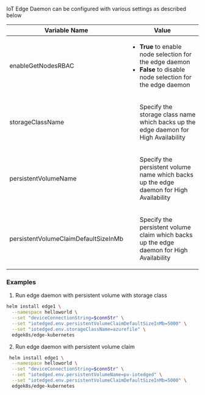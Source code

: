 IoT Edge Daemon can be configured with various settings as described below

| Variable Name                        | Value                                                                                                                                     |
|--------------------------------------|-------------------------------------------------------------------------------------------------------------------------------------------|
| enableGetNodesRBAC                   | <ul><li>**True** to enable node selection for the edge daemon</li> <li>**False** to disable node selection for the edge daemon </li></ul> |
| storageClassName                     | <ul>Specify the storage class name which backs up the edge daemon for High Availability </ul>                                             |
| persistentVolumeName                 | <ul>Specify the persistent volume name which backs up the edge daemon for High Availability </ul>                                         |
| persistentVolumeClaimDefaultSizeInMb | <ul>Specify the persistent volume claim which backs up the edge daemon for High Availability </ul>                                        |

### Examples 
1.  Run edge daemon with persistent volume with storage class


```bash
helm install edge1 \
  --namespace helloworld \
  --set "deviceConnectionString=$connStr" \
  --set "iotedged.env.persistentVolumeClaimDefaultSizeInMb=5000" \
  --set "iotedged.env.storageClassName=azurefile" \
  edgek8s/edge-kubernetes
```
2. Run edge daemon with persistent volume claim
```bash
 helm install edge1 \
  --namespace helloworld \
  --set "deviceConnectionString=$connStr" \
  --set "iotedged.env.persistentVolumeName=pv-iotedged" \
  --set "iotedged.env.persistentVolumeClaimDefaultSizeInMb=5000" \
  edgek8s/edge-kubernetes          
```


